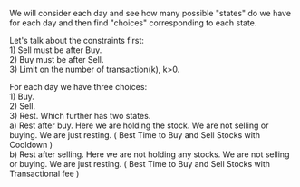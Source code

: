 We will consider each day and see how many possible "states" do we have for each day and then find "choices" corresponding to each state.

Let's talk about the constraints first: <br />
        1) Sell must be after Buy.<br />
        2) Buy must be after Sell.<br />
        3) Limit on the number of transaction(k), k>0.<br />


For each day we have three choices: <br />
        1) Buy.<br />
        2) Sell.<br />
        3) Rest. Which further has two states. <br />
        <nbsp/><nbsp/><nbsp/><nbsp/>a) Rest after buy. Here we are holding the stock. We are not selling or buying. We are just resting. ( Best Time to Buy and Sell Stocks with Cooldown ) <br />
        <nbsp/><nbsp/><nbsp/><nbsp/>b) Rest after selling. Here we are not holding any stocks. We are not selling or buying. We are just resting. ( Best Time to Buy and Sell Stocks with Transactional fee )